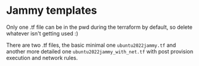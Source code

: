 # Jammy templates

Only one .tf file can be in the pwd during the terraform by default, so delete whatever isn't getting used :)

There are two .tf files, the basic minimal one `ubuntu2022jammy.tf` and another more detailed one `ubuntu2022jammy_with_net.tf` with post provision execution and network rules.
